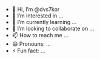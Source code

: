 - 👋 Hi, I’m @dvs7kor
- 👀 I’m interested in ...
- 🌱 I’m currently learning ...
- 💞️ I’m looking to collaborate on ...
- 📫 How to reach me ...
- 😄 Pronouns: ...
- ⚡ Fun fact: ...

<!---
dvs7kor/dvs7kor is a ✨ special ✨ repository because its `README.md` (this file) appears on your GitHub profile.
You can click the Preview link to take a look at your changes.
--->
